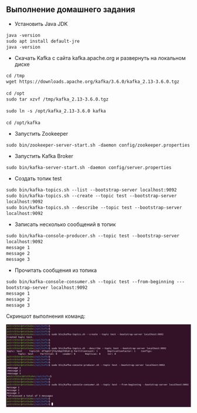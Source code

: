 ## Выполнение домашнего задания

- Установить Java JDK
```
java -version
sudo apt install default-jre
java -version
```

- Скачать Kafka с сайта kafka.apache.org и развернуть на локальном диске
```
cd /tmp
wget https://downloads.apache.org/kafka/3.6.0/kafka_2.13-3.6.0.tgz

cd /opt
sudo tar xzvf /tmp/kafka_2.13-3.6.0.tgz

sudo ln -s /opt/kafka_2.13-3.6.0 kafka

cd /opt/kafka
```

- Запустить Zookeeper
```
sudo bin/zookeeper-server-start.sh -daemon config/zookeeper.properties
```

- Запустить Kafka Broker
```
sudo bin/kafka-server-start.sh -daemon config/server.properties
```

- Создать топик test
```
sudo bin/kafka-topics.sh --list --bootstrap-server localhost:9092
sudo bin/kafka-topics.sh --create --topic test --bootstrap-server localhost:9092
sudo bin/kafka-topics.sh --describe --topic test --bootstrap-server localhost:9092

```

- Записать несколько сообщений в топик
```
sudo bin/kafka-console-producer.sh --topic test --bootstrap-server localhost:9092
message 1
message 2
message 3
``` 

- Прочитать сообщения из топика
```
sudo bin/kafka-console-consumer.sh --topic test --from-beginning ---bootstrap-server localhost:9092
message 1
message 2
message 3
```

Скриншот выполнения команд:

![Alt text](./kafka-cmd.jpg?raw=true "")